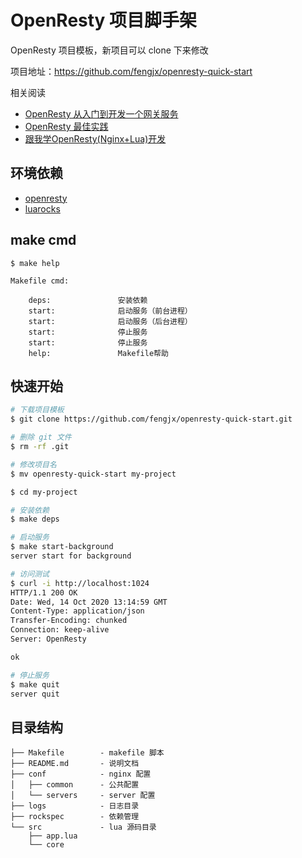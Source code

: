 # OpenResty 项目脚手架

OpenResty 项目模板，新项目可以 clone 下来修改

项目地址：<https://github.com/fengjx/openresty-quick-start>

相关阅读
- [OpenResty 从入门到开发一个网关服务](https://blog.fengjx.com/openresty/gateway/)
- [OpenResty 最佳实践](https://moonbingbing.gitbooks.io/openresty-best-practices/content/)
- [跟我学OpenResty(Nginx+Lua)开发](https://www.iteye.com/blog/jinnianshilongnian-2190344)

## 环境依赖

- [openresty](http://openresty.org/cn/installation.html)
- [luarocks](https://github.com/luarocks/luarocks/wiki/Download)

## make cmd

```
$ make help

Makefile cmd:

    deps:				安装依赖
    start:				启动服务（前台进程）
    start:				启动服务（后台进程）
    start:				停止服务
    start:				停止服务
    help:				Makefile帮助
```

## 快速开始

```bash
# 下载项目模板
$ git clone https://github.com/fengjx/openresty-quick-start.git

# 删除 git 文件
$ rm -rf .git

# 修改项目名
$ mv openresty-quick-start my-project

$ cd my-project

# 安装依赖
$ make deps

# 启动服务
$ make start-background
server start for background

# 访问测试
$ curl -i http://localhost:1024
HTTP/1.1 200 OK
Date: Wed, 14 Oct 2020 13:14:59 GMT
Content-Type: application/json
Transfer-Encoding: chunked
Connection: keep-alive
Server: OpenResty

ok

# 停止服务
$ make quit
server quit
```

## 目录结构

```
├── Makefile        - makefile 脚本
├── README.md       - 说明文档
├── conf            - nginx 配置
│   ├── common      - 公共配置
│   └── servers     - server 配置
├── logs            - 日志目录
├── rockspec        - 依赖管理
└── src             - lua 源码目录
    ├── app.lua
    └── core
```
